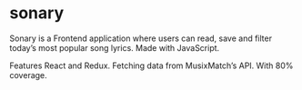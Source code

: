 # sonary

Sonary is a Frontend application where users can read, save and filter today’s most popular song lyrics. Made with JavaScript.

Features React and Redux. Fetching data from MusixMatch’s API. With 80% coverage.
